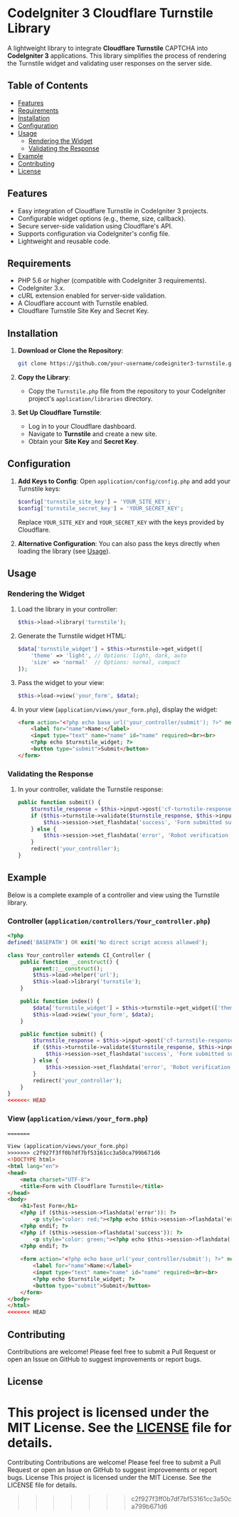 # CodeIgniter 3 Cloudflare Turnstile Library

A lightweight library to integrate **Cloudflare Turnstile** CAPTCHA into **CodeIgniter 3** applications. This library simplifies the process of rendering the Turnstile widget and validating user responses on the server side.

## Table of Contents
- [Features](#features)
- [Requirements](#requirements)
- [Installation](#installation)
- [Configuration](#configuration)
- [Usage](#usage)
  - [Rendering the Widget](#rendering-the-widget)
  - [Validating the Response](#validating-the-response)
- [Example](#example)
- [Contributing](#contributing)
- [License](#license)

## Features
- Easy integration of Cloudflare Turnstile in CodeIgniter 3 projects.
- Configurable widget options (e.g., theme, size, callback).
- Secure server-side validation using Cloudflare's API.
- Supports configuration via CodeIgniter's config file.
- Lightweight and reusable code.

## Requirements
- PHP 5.6 or higher (compatible with CodeIgniter 3 requirements).
- CodeIgniter 3.x.
- cURL extension enabled for server-side validation.
- A Cloudflare account with Turnstile enabled.
- Cloudflare Turnstile Site Key and Secret Key.

## Installation
1. **Download or Clone the Repository**:
   ```bash
   git clone https://github.com/your-username/codeigniter3-turnstile.git
   ```

2. **Copy the Library**:
   - Copy the `Turnstile.php` file from the repository to your CodeIgniter project's `application/libraries` directory.

3. **Set Up Cloudflare Turnstile**:
   - Log in to your Cloudflare dashboard.
   - Navigate to **Turnstile** and create a new site.
   - Obtain your **Site Key** and **Secret Key**.

## Configuration
1. **Add Keys to Config**:
   Open `application/config/config.php` and add your Turnstile keys:
   ```php
   $config['turnstile_site_key'] = 'YOUR_SITE_KEY';
   $config['turnstile_secret_key'] = 'YOUR_SECRET_KEY';
   ```
   Replace `YOUR_SITE_KEY` and `YOUR_SECRET_KEY` with the keys provided by Cloudflare.

2. **Alternative Configuration**:
   You can also pass the keys directly when loading the library (see [Usage](#usage)).

## Usage
### Rendering the Widget
1. Load the library in your controller:
   ```php
   $this->load->library('turnstile');
   ```

2. Generate the Turnstile widget HTML:
   ```php
   $data['turnstile_widget'] = $this->turnstile->get_widget([
       'theme' => 'light', // Options: light, dark, auto
       'size' => 'normal'  // Options: normal, compact
   ]);
   ```

3. Pass the widget to your view:
   ```php
   $this->load->view('your_form', $data);
   ```

4. In your view (`application/views/your_form.php`), display the widget:
   ```html
   <form action="<?php echo base_url('your_controller/submit'); ?>" method="POST">
       <label for="name">Name:</label>
       <input type="text" name="name" id="name" required><br><br>
       <?php echo $turnstile_widget; ?>
       <button type="submit">Submit</button>
   </form>
   ```

### Validating the Response
1. In your controller, validate the Turnstile response:
   ```php
   public function submit() {
       $turnstile_response = $this->input->post('cf-turnstile-response');
       if ($this->turnstile->validate($turnstile_response, $this->input->ip_address())) {
           $this->session->set_flashdata('success', 'Form submitted successfully!');
       } else {
           $this->session->set_flashdata('error', 'Robot verification failed. Please try again.');
       }
       redirect('your_controller');
   }
   ```

## Example
Below is a complete example of a controller and view using the Turnstile library.

### Controller (`application/controllers/Your_controller.php`)
```php
<?php
defined('BASEPATH') OR exit('No direct script access allowed');

class Your_controller extends CI_Controller {
    public function __construct() {
        parent::__construct();
        $this->load->helper('url');
        $this->load->library('turnstile');
    }

    public function index() {
        $data['turnstile_widget'] = $this->turnstile->get_widget(['theme' => 'light']);
        $this->load->view('your_form', $data);
    }

    public function submit() {
        $turnstile_response = $this->input->post('cf-turnstile-response');
        if ($this->turnstile->validate($turnstile_response, $this->input->ip_address())) {
            $this->session->set_flashdata('success', 'Form submitted successfully!');
        } else {
            $this->session->set_flashdata('error', 'Robot verification failed. Please try again.');
        }
        redirect('your_controller');
    }
}
<<<<<<< HEAD
```

### View (`application/views/your_form.php`)
```html
=======

View (application/views/your_form.php)
>>>>>>> c2f927f3ff0b7df7bf53161cc3a50ca799b671d6
<!DOCTYPE html>
<html lang="en">
<head>
    <meta charset="UTF-8">
    <title>Form with Cloudflare Turnstile</title>
</head>
<body>
    <h1>Test Form</h1>
    <?php if ($this->session->flashdata('error')): ?>
        <p style="color: red;"><?php echo $this->session->flashdata('error'); ?></p>
    <?php endif; ?>
    <?php if ($this->session->flashdata('success')): ?>
        <p style="color: green;"><?php echo $this->session->flashdata('success'); ?></p>
    <?php endif; ?>
    
    <form action="<?php echo base_url('your_controller/submit'); ?>" method="POST">
        <label for="name">Name:</label>
        <input type="text" name="name" id="name" required><br><br>
        <?php echo $turnstile_widget; ?>
        <button type="submit">Submit</button>
    </form>
</body>
</html>
<<<<<<< HEAD
```

## Contributing
Contributions are welcome! Please feel free to submit a Pull Request or open an Issue on GitHub to suggest improvements or report bugs.

## License
This project is licensed under the MIT License. See the [LICENSE](LICENSE) file for details.
=======

Contributing
Contributions are welcome! Please feel free to submit a Pull Request or open an Issue on GitHub to suggest improvements or report bugs.
License
This project is licensed under the MIT License. See the LICENSE file for details.
>>>>>>> c2f927f3ff0b7df7bf53161cc3a50ca799b671d6
